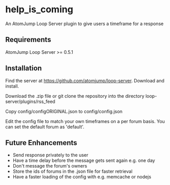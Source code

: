 # help_is_coming
An AtomJump Loop Server plugin to give users a timeframe for a response


## Requirements

AtomJump Loop Server >= 0.5.1


## Installation

Find the server at https://github.com/atomjump/loop-server. Download and install.

Download the .zip file or git clone the repository into the directory loop-server/plugins/rss_feed

Copy config/configORIGINAL.json to config/config.json

Edit the config file to match your own timeframes on a per forum basis. You can set the default forum as 'default'.


## Future Enhancements

* Send response privately to the user
* Have a time delay before the message gets sent again e.g. one day
* Don't message the forum's owners
* Store the ids of forums in the .json file for faster retrieval
* Have a faster loading of the config with e.g. memcache or nodejs
